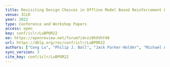 ```yaml
---
title: Revisiting Design Choices in Offline Model Based Reinforcement Learning.
venue: ICLR
year: 2022
type: Conference and Workshop Papers
access: open
key: conf/iclr/LuBPOR22
ee: https://openreview.net/forum?id=zz9hXVhf40
url: https://dblp.org/rec/conf/iclr/LuBPOR22
authors: ["Cong Lu", "Philip J. Ball", "Jack Parker-Holder", "Michael A. Osborne", "Stephen J. Roberts"]
sync_version: 3
cite_key: conf/iclr/LuBPOR22
---
```

